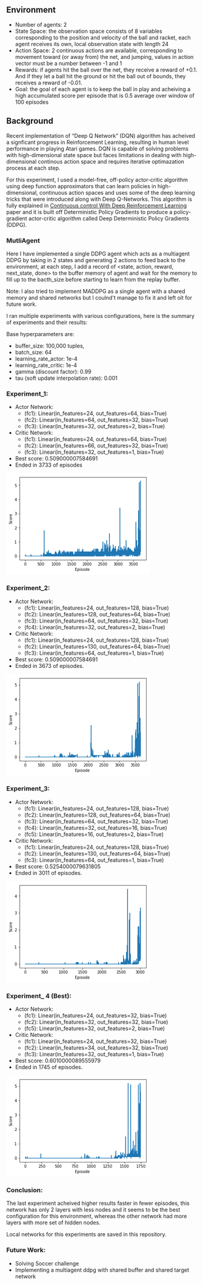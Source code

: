 ## Environment

* Number of agents: 2
* State Space: the observation space consists of 8 variables corresponding to the position and velocity of the ball and racket, each agent receives its own, local observation state with length 24
* Action Space: 2 continuous actions are available, corresponding to movement toward (or away from) the net, and jumping, 
values in action vector must be a number between -1 and 1
* Rewards: if agents hit the ball over the net, they receive a reward of +0.1. And if they let a ball hit the ground or hit the ball out of bounds, they receives a reward of -0.01.
* Goal: the goal of each agent is to keep the ball in play and acheiving a high accumulated score per episode that is 0.5 average over window of 100 episodes
 
## Background

Recent implementation of “Deep Q Network” (DQN) algorithm has acheived a signficant progress in Reinforcement Learning, resulting in human level performance in playing Atari games.
DQN is capable of solving problems with high-dimensional state space but faces limitations in dealing with high-dimensional continous action space and requires iterative optimazation process at each step.


For this experiment, I used a model-free, off-policy actor-critic algorithm using deep function approximators
that can learn policies in high-dimensional, continuous action spaces and uses some of the deep learning tricks that were introduced along with Deep Q-Networks.
This algorithm is fully explained in [Continuous control With Deep Reinforcement Learning](https://arxiv.org/abs/1509.02971) paper and it is built off Deterministic Policy Gradients to produce a policy-gradient actor-critic algorithm called Deep Deterministic Policy Gradients (DDPG).

### MutliAgent

Here I have implemented a single DDPG agent which acts as a multiagent DDPG by taking in 2 states and generating 2 actions to feed back to the environment,
at each step, I add a record of <state, action, reward, next_state, done> to the buffer memory of agent and wait for the memory to fill up to the bacth_size before starting to learn from the replay buffer.

Note: I also tried to implement MADDPG as a single agent with a shared memory and shared networks but I coulnd't manage to fix it and left oit for future work.

I ran multiple experiments with various configurations, here is the summary of experiments and their results:

Base hyperparameters are:
  - buffer_size: 100,000 tuples, 
  - batch_size: 64
  - learning_rate_actor: 1e-4
  - learning_rate_critic: 1e-4
  - gamma (discount factor): 0.99
  - tau (soft update interpolation rate): 0.001
  
### Experiment_1:

* Actor Network:
  * (fc1): Linear(in_features=24, out_features=64, bias=True)
  * (fc2): Linear(in_features=64, out_features=32, bias=True)
  * (fc3): Linear(in_features=32, out_features=2, bias=True)
* Critic Network:
  * (fc1): Linear(in_features=24, out_features=64, bias=True)
  * (fc2): Linear(in_features=66, out_features=32, bias=True)
  * (fc3): Linear(in_features=32, out_features=1, bias=True)
* Best score: 0.509000007584691
* Ended in 3733 of episodes

<img src="./exp1.png"/>

### Experiment_2:

* Actor Network: 
  * (fc1): Linear(in_features=24, out_features=128, bias=True)
  * (fc2): Linear(in_features=128, out_features=64, bias=True)
  * (fc3): Linear(in_features=64, out_features=32, bias=True)
  * (fc4): Linear(in_features=32, out_features=2, bias=True)
* Critic Network:
  * (fc1): Linear(in_features=24, out_features=128, bias=True)
  * (fc2): Linear(in_features=130, out_features=64, bias=True)
  * (fc3): Linear(in_features=64, out_features=1, bias=True)
* Best score: 0.509000007584691
* Ended in 3673 of episodes.

<img src="./exp2.png"/>

### Experiment_3:

* Actor Network: 
  * (fc1): Linear(in_features=24, out_features=128, bias=True)
  * (fc2): Linear(in_features=128, out_features=64, bias=True)
  * (fc3): Linear(in_features=64, out_features=32, bias=True)
  * (fc4): Linear(in_features=32, out_features=16, bias=True)
  * (fc5): Linear(in_features=16, out_features=2, bias=True)
* Critic Network:
  * (fc1): Linear(in_features=24, out_features=128, bias=True)
  * (fc2): Linear(in_features=130, out_features=64, bias=True)
  * (fc3): Linear(in_features=64, out_features=1, bias=True)
* Best score: 0.5254000079631805
* Ended in 3011 of episodes.

<img src="./exp3.png"/>

### Experiment_ 4 (Best):

* Actor Network:
  * (fc1): Linear(in_features=24, out_features=32, bias=True)
  * (fc2): Linear(in_features=32, out_features=32, bias=True)
  * (fc5): Linear(in_features=32, out_features=2, bias=True)
* Critic Network:
  * (fc1): Linear(in_features=24, out_features=32, bias=True)
  * (fc2): Linear(in_features=34, out_features=32, bias=True)
  * (fc3): Linear(in_features=32, out_features=1, bias=True)
* Best score: 0.6010000089555979
* Ended in 1745 of episodes.
<img src="./exp4.png"/>

### Conclusion:

The last experiment acheived higher results faster in fewer episodes, this network has only 2 layers with less nodes and it seems to be the best configuration for this environment,
whereas the other network had more layers with more set of hidden nodes.

Local networks for this experiments are saved in this repository.

### Future Work:

- Solving Soccer challenge 
- Implementing a multiagent ddpg with shared buffer and shared target network


